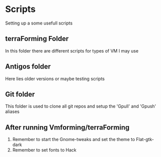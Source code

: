 # Scripts

Setting up a some usefull scripts

## terraForming Folder

In this folder there are different scripts for types of VM I may use

## Antigos folder

Here lies older versions or maybe testing scripts

## Git folder

This folder is used to clone all git repos and setup the 'Gpull' and 'Gpush' aliases

## After running Vmforming/terraForming

1. Remember to start the Gnome-tweaks and set the theme to Flat-gtk-dark
2. Remember to set fonts to Hack

